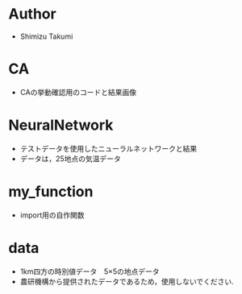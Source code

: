 
# Author
* Shimizu Takumi

# CA
* CAの挙動確認用のコードと結果画像

# NeuralNetwork
* テストデータを使用したニューラルネットワークと結果
* データは，25地点の気温データ

# my_function
* import用の自作関数

# data
* 1km四方の時別値データ　5×5の地点データ
* 農研機構から提供されたデータであるため，使用しないでください.